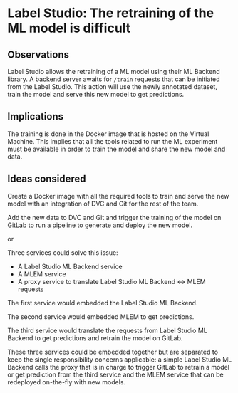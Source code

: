 # Label Studio: The retraining of the ML model is difficult

## Observations

Label Studio allows the retraining of a ML model using their ML Backend library. A backend server awaits for `/train` requests that can be initiated from the Label Studio. This action will use the newly annotated dataset, train the model and serve this new model to get predictions.

## Implications

The training is done in the Docker image that is hosted on the Virtual Machine. This implies that all the tools related to run the ML experiment must be available in order to train the model and share the new model and data.

## Ideas considered

Create a Docker image with all the required tools to train and serve the new model with an integration of DVC and Git for the rest of the team.

Add the new data to DVC and Git and trigger the training of the model on GitLab to run a pipeline to generate and deploy the new model.

or

Three services could solve this issue:

- A Label Studio ML Backend service
- A MLEM service
- A proxy service to translate Label Studio ML Backend <-> MLEM requests

The first service would embedded the Label Studio ML Backend.

The second service would embedded MLEM to get predictions.

The third service would translate the requests from Label Studio ML Backend to get predictions and retrain the model on GitLab.

These three services could be embedded together but are separated to keep the single responsibility concerns applicable: a simple Label Studio ML Backend calls the proxy that is in charge to trigger GitLab to retrain a model or get prediction from the third service and the MLEM service that can be redeployed on-the-fly with new models.
